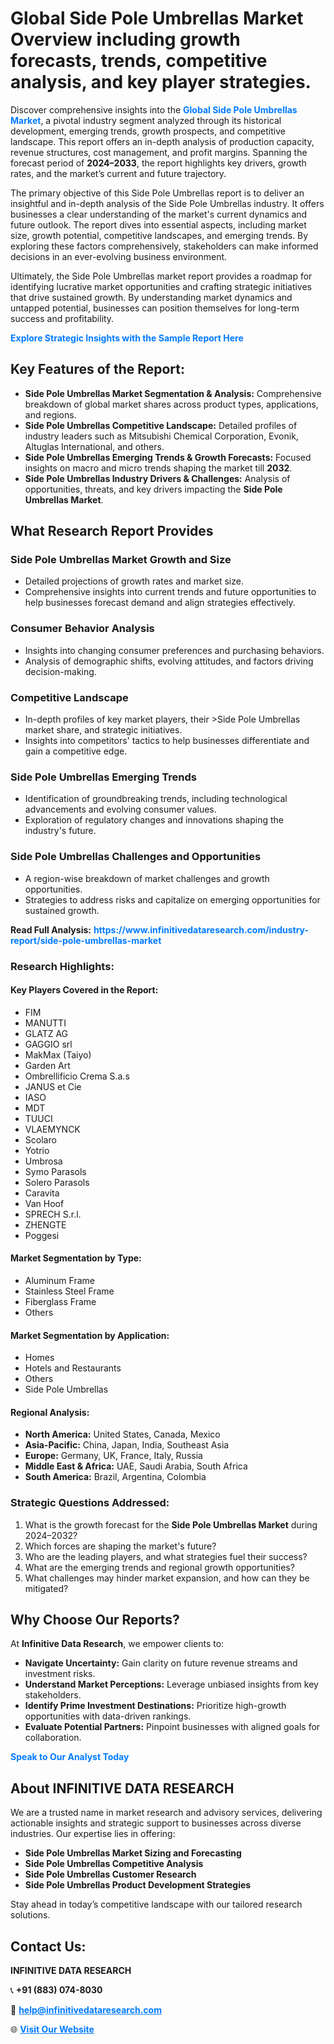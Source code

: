 <h1>Global Side Pole Umbrellas Market Overview including growth forecasts, trends, competitive analysis, and key player strategies.</h1>
<p>
Discover comprehensive insights into the 
<a href="https://www.infinitivedataresearch.com/industry-report/side-pole-umbrellas-market" rel="dofollow" style="color: #007BFF; text-decoration: none;"><strong>Global Side Pole Umbrellas Market</strong></a>, a pivotal industry segment analyzed through its historical development, emerging trends, growth prospects, and competitive landscape. This report offers an in-depth analysis of production capacity, revenue structures, cost management, and profit margins. Spanning the forecast period of <strong>2024–2033</strong>, the report highlights key drivers, growth rates, and the market’s current and future trajectory.
</p>
<p>
The primary objective of this Side Pole Umbrellas report is to deliver an insightful and in-depth analysis of the Side Pole Umbrellas industry. It offers businesses a clear understanding of the market's current dynamics and future outlook. The report dives into essential aspects, including market size, growth potential, competitive landscapes, and emerging trends. By exploring these factors comprehensively, stakeholders can make informed decisions in an ever-evolving business environment.
</p>
<p>
Ultimately, the Side Pole Umbrellas market report provides a roadmap for identifying lucrative market opportunities and crafting strategic initiatives that drive sustained growth. By understanding market dynamics and untapped potential, businesses can position themselves for long-term success and profitability.
</p>
<p>
<a href="https://www.infinitivedataresearch.com/request-sample/reportId=111204" style="color: #007BFF; text-decoration: none;"><strong>Explore Strategic Insights with the Sample Report Here</strong></a>
</p>

<h2>Key Features of the Report:</h2>
<ul>
<li><strong>Side Pole Umbrellas Market Segmentation & Analysis:</strong> Comprehensive breakdown of global market shares across product types, applications, and regions.</li>
<li><strong>Side Pole Umbrellas Competitive Landscape:</strong> Detailed profiles of industry leaders such as Mitsubishi Chemical Corporation, Evonik, Altuglas International, and others.</li>
<li><strong>Side Pole Umbrellas Emerging Trends & Growth Forecasts:</strong> Focused insights on macro and micro trends shaping the market till <strong>2032</strong>.</li>
<li><strong>Side Pole Umbrellas Industry Drivers & Challenges:</strong> Analysis of opportunities, threats, and key drivers impacting the <strong>Side Pole Umbrellas Market</strong>.</li>
</ul>

<h2>What Research Report Provides</h2>
<h3>Side Pole Umbrellas Market Growth and Size</h3>
<ul>
<li>Detailed projections of growth rates and market size.</li>
<li>Comprehensive insights into current trends and future opportunities to help businesses forecast demand and align strategies effectively.</li>
</ul>

<h3>Consumer Behavior Analysis</h3>
<ul>
<li>Insights into changing consumer preferences and purchasing behaviors.</li>
<li>Analysis of demographic shifts, evolving attitudes, and factors driving decision-making.</li>
</ul>

<h3>Competitive Landscape</h3>
<ul>
<li>In-depth profiles of key market players, their >Side Pole Umbrellas market share, and strategic initiatives.</li>
<li>Insights into competitors' tactics to help businesses differentiate and gain a competitive edge.</li>
</ul>

<h3>Side Pole Umbrellas Emerging Trends</h3>
<ul>
<li>Identification of groundbreaking trends, including technological advancements and evolving consumer values.</li>
<li>Exploration of regulatory changes and innovations shaping the industry's future.</li>
</ul>

<h3>Side Pole Umbrellas Challenges and Opportunities</h3>
<ul>
<li>A region-wise breakdown of market challenges and growth opportunities.</li>
<li>Strategies to address risks and capitalize on emerging opportunities for sustained growth.</li>
</ul>
<p><strong>Read Full Analysis:</strong> <a href="https://www.infinitivedataresearch.com/industry-report/side-pole-umbrellas-market" rel="dofollow" style="color: #007BFF; text-decoration: none;"><strong>https://www.infinitivedataresearch.com/industry-report/side-pole-umbrellas-market</strong></a></p>
<h3>Research Highlights:</h3>
<h4>Key Players Covered in the Report:</h4>
<ul><li>FIM</li><li>MANUTTI</li><li>GLATZ AG</li><li>GAGGIO srl</li><li>MakMax (Taiyo)</li><li>Garden Art</li><li>Ombrellificio Crema S.a.s</li><li>JANUS et Cie</li><li>IASO</li><li>MDT</li><li>TUUCI</li><li>VLAEMYNCK</li><li>Scolaro</li><li>Yotrio</li><li>Umbrosa</li><li>Symo Parasols</li><li>Solero Parasols</li><li>Caravita</li><li>Van Hoof</li><li>SPRECH S.r.l.</li><li>ZHENGTE</li><li>Poggesi</li></ul>
<h4>Market Segmentation by Type:</h4>
<ul><li>Aluminum Frame</li><li>Stainless Steel Frame</li><li>Fiberglass Frame</li><li>Others</li></ul>
<h4>Market Segmentation by Application:</h4>
<ul><li>Homes</li><li>Hotels and Restaurants</li><li>Others</li><li>Side Pole Umbrellas</li></ul>

<h4>Regional Analysis:</h4>
<ul>
<li><strong>North America:</strong> United States, Canada, Mexico</li>
<li><strong>Asia-Pacific:</strong> China, Japan, India, Southeast Asia</li>
<li><strong>Europe:</strong> Germany, UK, France, Italy, Russia</li>
<li><strong>Middle East & Africa:</strong> UAE, Saudi Arabia, South Africa</li>
<li><strong>South America:</strong> Brazil, Argentina, Colombia</li>
</ul>

<h3>Strategic Questions Addressed:</h3>
<ol>
<li>What is the growth forecast for the <strong>Side Pole Umbrellas Market</strong> during 2024–2032?</li>
<li>Which forces are shaping the market's future?</li>
<li>Who are the leading players, and what strategies fuel their success?</li>
<li>What are the emerging trends and regional growth opportunities?</li>
<li>What challenges may hinder market expansion, and how can they be mitigated?</li>
</ol>

<h2>Why Choose Our Reports?</h2>
<p>At <strong>Infinitive Data Research</strong>, we empower clients to:</p>
<ul>
<li><strong>Navigate Uncertainty:</strong> Gain clarity on future revenue streams and investment risks.</li>
<li><strong>Understand Market Perceptions:</strong> Leverage unbiased insights from key stakeholders.</li>
<li><strong>Identify Prime Investment Destinations:</strong> Prioritize high-growth opportunities with data-driven rankings.</li>
<li><strong>Evaluate Potential Partners:</strong> Pinpoint businesses with aligned goals for collaboration.</li>
</ul>
<p><a href="https://www.infinitivedataresearch.com/industry-report/side-pole-umbrellas-market" rel="dofollow" style="color: #007BFF; text-decoration: none;"><strong>Speak to Our Analyst Today</strong></a></p>

<h2>About INFINITIVE DATA RESEARCH</h2>
<p>We are a trusted name in market research and advisory services, delivering actionable insights and strategic support to businesses across diverse industries. Our expertise lies in offering:</p>
<ul>
<li><strong>Side Pole Umbrellas Market Sizing and Forecasting</strong></li>
<li><strong>Side Pole Umbrellas Competitive Analysis</strong></li>
<li><strong>Side Pole Umbrellas Customer Research</strong></li>
<li><strong>Side Pole Umbrellas Product Development Strategies</strong></li>
</ul>
<p>Stay ahead in today’s competitive landscape with our tailored research solutions.</p>

<h2>Contact Us:</h2>
<p><strong>INFINITIVE DATA RESEARCH</strong></p>
<p>📞 <strong>+91 (883) 074-8030</strong></p>
<p>📧 <strong><a href="mailto:help@infinitivedataresearch.com" style="color: #007BFF;">help@infinitivedataresearch.com</a></strong></p>
<p>🌐 <strong><a href="https://www.infinitivedataresearch.com" rel="dofollow" style="color: #007BFF;">Visit Our Website</a></strong></p>